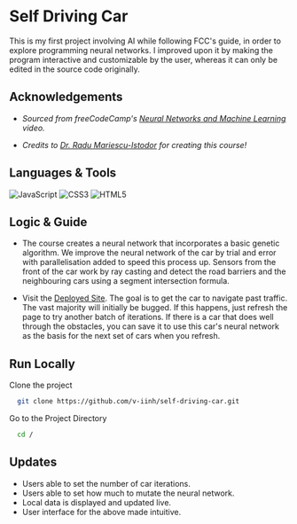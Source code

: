 
# Self Driving Car

This is my first project involving AI while following FCC's guide, in order to explore programming neural networks. I improved upon it by making the program interactive and customizable by the user, whereas it can only be edited in the source code originally.

## Acknowledgements

- _Sourced from freeCodeCamp's [Neural Networks and Machine Learning](https://www.youtube.com/watch?v=Rs_rAxEsAvI&t=8339s) video._

- _Credits to [Dr. Radu Mariescu-Istodor](https://radufromfinland.com) for creating this course!_

## Languages & Tools

![JavaScript](https://img.shields.io/badge/javascript-%23323330.svg?style=for-the-badge&logo=javascript&logoColor=%23F7DF1E)
![CSS3](https://img.shields.io/badge/css3-%231572B6.svg?style=for-the-badge&logo=css3&logoColor=white)
![HTML5](https://img.shields.io/badge/html5-%23E34F26.svg?style=for-the-badge&logo=html5&logoColor=white)
## Logic & Guide

-   The course creates a neural network that incorporates a basic genetic algorithm. We improve the neural network of the car by trial and error with parallelisation added to speed this process up. Sensors from the front of the car work by ray casting and detect the road barriers and the neighbouring cars using a segment intersection formula.

-   Visit the [Deployed Site](https://v-iinh.github.io/self-driving-car/). The goal is to get the car to navigate past traffic. The vast majority will initially be bugged. If this happens, just refresh the page to try another batch of iterations. If there is a car that does well through the obstacles, you can save it to use this car's neural network as the basis for the next set of cars when you refresh.

## Run Locally

Clone the project

```bash
  git clone https://github.com/v-iinh/self-driving-car.git
```

Go to the Project Directory

```bash
  cd /
```

## Updates

-   Users able to set the number of car iterations.
-   Users able to set how much to mutate the neural network.
-   Local data is displayed and updated live. 
-   User interface for the above made intuitive.
